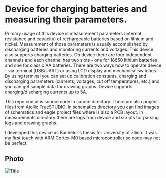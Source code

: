 # Device for charging batteries and measuring their parameters. #

Primary usage of this device is measurement parameters (internal resistance and capacity) of rechargeable 
batteries based on lithium and nickel. Measurement of those parameters is usually accomplished by discharging 
batteries and monitoring currents and voltages. This device also supports charging batteries.
On device there are four independent channels and each channel has two slots - one for 18650 lithium batteries and one for classic AA batteries.
There are two ways how to operate device - via terminal (USB/UART) or using LCD display and mechanical switches. By using terminal you can set up
calibration constants, charging and discharging parameters (currents, voltages, cut off temperatures, etc.) and you can get sample data
for drawing graphs. Device supports charging/discharging currents up to 5A.

This repo contains source code in source directory. There are also project files from Atollic TrueSTUDIO. In schematics directory you
can find images of schematics and eagle project files where is also a PCB layout. In measurements directory there are logs from device and scripts for parsing logs and drawing graphs.

I developed this device as Bachelor's thesis for University of Zilina. It was my first touch with ARM Cortex-M0 based microcontroller so code may not be perfect.

## Photo ##
![](https://github.com/spacive/Battery-Charger/blob/master/photo.jpg "Title")
